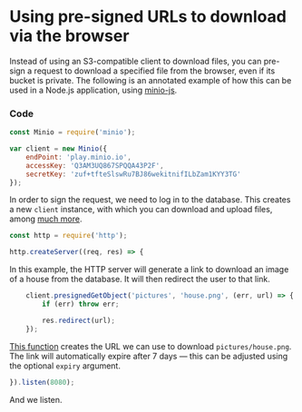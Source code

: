 # Using pre-signed URLs to download via the browser

Instead of using an S3-compatible client to download files, you can pre-sign a
request to download a specified file from the browser, even if its bucket is
private. The following is an annotated example of how this can be used in a
Node.js application, using [minio-js](https://github.com/minio/minio-js).

### Code

```javascript
const Minio = require('minio');

var client = new Minio({
    endPoint: 'play.minio.io',
    accessKey: 'Q3AM3UQ867SPQQA43P2F',
    secretKey: 'zuf+tfteSlswRu7BJ86wekitnifILbZam1KYY3TG'
});
```

In order to sign the request, we need to log in to the database. This
creates a new `client` instance, with which you can download and upload files,
among [much more](https://github.com/minio/minio-js/blob/master/docs/API.md).

```javascript
const http = require('http');

http.createServer((req, res) => {
```

In this example, the HTTP server will generate a link to download an image of
a house from the database. It will then redirect the user to that link.

```javascript
	client.presignedGetObject('pictures', 'house.png', (err, url) => {
		if (err) throw err;

		res.redirect(url);
	});
```

[This function](https://docs.minio.io/docs/javascript-client-api-reference#presignedGetObject)
creates the URL we can use to download `pictures/house.png`. The link will
automatically expire after 7 days — this can be adjusted using the optional
`expiry` argument.

```javascript
}).listen(8080);
```

And we listen.
